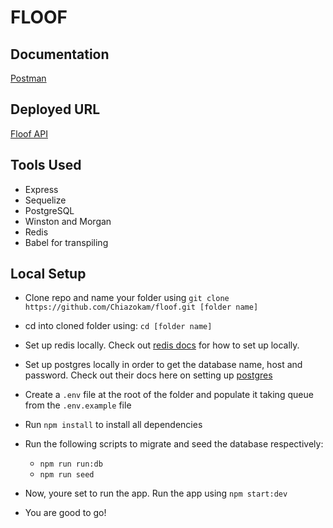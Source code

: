 # FLOOF

## Documentation
[Postman](https://documenter.getpostman.com/view/4451044/TzzBqGAJ)

## Deployed URL
[Floof API](https://floof-backend.herokuapp.com/api/v1)

## Tools Used
- Express
- Sequelize
- PostgreSQL
- Winston and Morgan
- Redis
- Babel for transpiling

## Local Setup
- Clone repo and name your folder using `git clone https://github.com/Chiazokam/floof.git [folder name]`
- cd into cloned folder using: `cd [folder name]`
- Set up redis locally. Check out [redis docs](https://redis.io/topics/quickstart) for how to set up locally.
- Set up postgres locally in order to get the database name, host and password. Check out their docs here on setting up [postgres](https://www.postgresql.org/download/)
- Create a `.env` file at the root of the folder and populate it taking queue from the `.env.example` file
- Run `npm install` to install all dependencies
- Run the following scripts to migrate and seed the database respectively:
    * `npm run run:db`
    * `npm run seed`

- Now, youre set to run the app.
  Run the app using `npm start:dev`
- You are good to go!